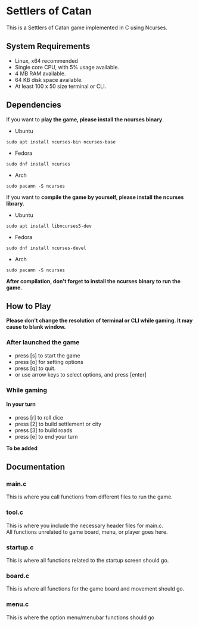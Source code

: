 # Settlers of Catan
This is a Settlers of Catan game implemented in C using Ncurses.

## System Requirements
- Linux, x64 recommended
- Single core CPU, with 5% usage available.
- 4 MB RAM available.
- 64 KB disk space available.
- At least 100 x 50 size terminal or CLI.

## Dependencies
If you want to **play the game, please install the ncurses binary**.

- Ubuntu
```
sudo apt install ncurses-bin ncurses-base
```
- Fedora
```
sudo dnf install ncurses
```
- Arch
```
sudo pacamn -S ncurses
```

If you want to **compile the game by yourself, please install the ncurses library**.

- Ubuntu
```
sudo apt install libncurses5-dev
```
- Fedora
```
sudo dnf install ncurses-devel
```
- Arch
```
sudo pacamn -S ncurses
```
**After compilation, don't forget to install the ncurses binary to run the game.**

## How to Play
**Please don't change the resolution of terminal or CLI while gaming. It may cause to blank window.**  
### After launched the game
- press [s] to start the game
- press [o] for setting options
- press [q] to quit. 
- or use arrow keys to select options, and press [enter] 
### While gaming
#### In your turn
- press [r] to roll dice
- press [2] to build settlement or city
- press [3] to build roads
- press [e] to end your turn
  
**To be added**

## Documentation
### main.c
This is where you call functions from different files to run the game.   

### tool.c
This is where you include the necessary header files for main.c.   
All functions unrelated to game board, menu, or player goes here.   

### startup.c
This is where all functions related to the startup screen should go.   

### board.c
This is where all functions for the game board and movement should go.   

### menu.c
This is where the option menu/menubar functions should go
